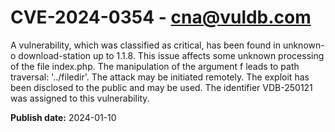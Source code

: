 # CVE-2024-0354 - cna@vuldb.com

A vulnerability, which was classified as critical, has been found in unknown-o download-station up to 1.1.8. This issue affects some unknown processing of the file index.php. The manipulation of the argument f leads to path traversal: '../filedir'. The attack may be initiated remotely. The exploit has been disclosed to the public and may be used. The identifier VDB-250121 was assigned to this vulnerability.

**Publish date:** 2024-01-10
